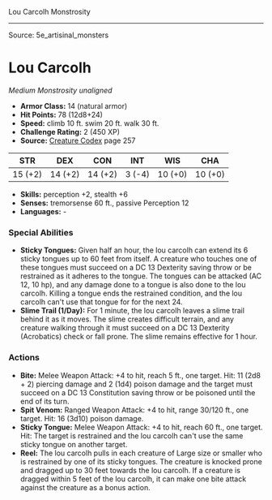 <MonsterName/>Lou Carcolh</MonsterName>
<CreatureType/>Monstrosity</CreatureType>



---

Source: 5e_artisinal_monsters

# Lou Carcolh

*Medium* *Monstrosity* *unaligned*

- **Armor Class:** 14 (natural armor)
- **Hit Points:** 78 (12d8+24)
- **Speed:** climb 10 ft. swim 20 ft. walk 30 ft.
- **Challenge Rating:** 2 (450 XP)
- **Source:** [Creature Codex](https://koboldpress.com/kpstore/product/creature-codex-for-5th-edition-dnd) page 257

| STR | DEX | CON | INT | WIS | CHA |
| --- | --- | --- | --- | --- | --- |
| 15 (+2) | 14 (+2) | 14 (+2) | 3 (-4) | 10 (+0) | 10 (+0) |

- **Skills:** perception +2, stealth +6
- **Senses:** tremorsense 60 ft., passive Perception 12
- **Languages:** -

### Special Abilities

- **Sticky Tongues:** Given half an hour, the lou carcolh can extend its 6 sticky tongues up to 60 feet from itself. A creature who touches one of these tongues must succeed on a DC 13 Dexterity saving throw or be restrained as it adheres to the tongue. The tongues can be attacked (AC 12, 10 hp), and any damage done to a tongue is also done to the lou carcolh. Killing a tongue ends the restrained condition, and the lou carcolh can't use that tongue for for the next 24.
- **Slime Trail (1/Day):** For 1 minute, the lou carcolh leaves a slime trail behind it as it moves. The slime creates difficult terrain, and any creature walking through it must succeed on a DC 13 Dexterity (Acrobatics) check or fall prone. The slime remains effective for 1 hour.

### Actions

- **Bite:** Melee Weapon Attack: +4 to hit, reach 5 ft., one target. Hit: 11 (2d8 + 2) piercing damage and 2 (1d4) poison damage and the target must succeed on a DC 13 Constitution saving throw or be poisoned until the end of its turn.
- **Spit Venom:** Ranged Weapon Attack: +4 to hit, range 30/120 ft., one target. Hit: 16 (3d10) poison damage.
- **Sticky Tongue:** Melee Weapon Attack: +4 to hit, reach 60 ft., one target. Hit: The target is restrained and the lou carcolh can't use the same sticky tongue on another target.
- **Reel:** The lou carcolh pulls in each creature of Large size or smaller who is restrained by one of its sticky tongues. The creature is knocked prone and dragged up to 30 feet towards the lou carcolh. If a creature is dragged within 5 feet of the lou carcolh, it can make one bite attack against the creature as a bonus action.




